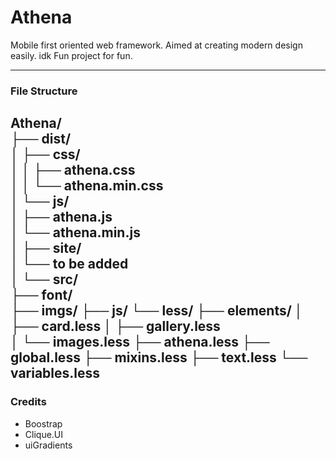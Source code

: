 # Athena
Mobile first oriented web framework. Aimed at creating modern design easily. idk
Fun project for fun.

---

### File Structure

**Athena/**  
├── **dist/**   
│   ├── **css/**     
│   │   ├── athena.css   
│	│	└── athena.min.css    
│   └── **js/**   
│       ├── athena.js   
│	 	└── athena.min.js   
│
├── **site/**   
│	└── to be added   
│
└──	**src/**    
    ├── **font/**   
    ├── **imgs/**
    ├── **js/**
	└── **less/**
		├── **elements/**
		│   ├── card.less
		│	├── gallery.less	    
 	 	│	└── images.less
        ├── athena.less
        ├── global.less
        ├── mixins.less
        ├── text.less
 	 	└── variables.less
---

### Credits
* Boostrap
* Clique.UI
* uiGradients